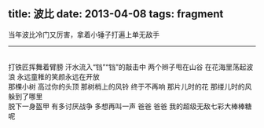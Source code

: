 title: 波比
date: 2013-04-08
tags: fragment
---
当年波比冷门又厉害，拿着小锤子打遍上单无敌手

<!-- more -->

---

<br>
打铁匠挥舞着臂膀  
汗水流入“铛”“铛”的敲击中  
两个辫子甩在山谷  
在花海里荡起波浪  
永远童稚的笑颜永远在开放
<br>
那棵小树 高过你的头顶  
那树梢上的风铃 终于不再响  
那片儿时的花 那缕儿时的风  
躲到了哪里  
<br>
脱下一身盔甲  
有多讨厌战争  
多想再叫一声 爸爸  
爸爸 我的超级无敌七彩大棒棒糖呢

